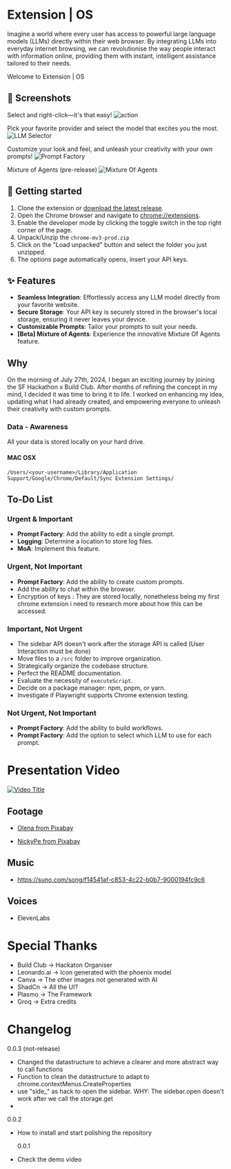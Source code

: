 # Extension | OS

Imagine a world where every user has access to powerful large language models (LLMs) directly within their web browser. By integrating LLMs into everyday internet browsing, we can revolutionise the way people interact with information online, providing them with instant, intelligent assistance tailored to their needs.

Welcome to Extension | OS

## 📸 Screenshots

Select and right-click—it's that easy!
![action](./assets/showcase/action.png)

Pick your favorite provider and select the model that excites you the most.
![LLM Selector](./assets/showcase/llmSelector.png)

Customize your look and feel, and unleash your creativity with your own prompts!
![Prompt Factory](./assets/showcase/promptFactory.png)

Mixture of Agents (pre-release)
![Mixture Of Agents](./assets/showcase/moa.png)

## 🚀 Getting started

1. Clone the extension or [download the latest release](https://github.com/albertocubeddu/extensionOS/releases/).
2. Open the Chrome browser and navigate to [chrome://extensions](chrome://extensions).
3. Enable the developer mode by clicking the toggle switch in the top right corner of the page.
4. Unpack/Unzip the `chrome-mv3-prod.zip`
5. Click on the "Load unpacked" button and select the folder you just unzipped.
6. The options page automatically opens, insert your API keys.

## ✨ Features

-  **Seamless Integration**: Effortlessly access any LLM model directly from your favorite website.
-  **Secure Storage**: Your API key is securely stored in the browser's local storage, ensuring it never leaves your device.
-  **Customizable Prompts**: Tailor your prompts to suit your needs.
-  **[Beta] Mixture of Agents**: Experience the innovative Mixture Of Agents feature.

## Why

On the morning of July 27th, 2024, I began an exciting journey by joining the SF Hackathon x Build Club. After months of refining the concept in my mind, I decided it was time to bring it to life. I worked on enhancing my idea, updating what I had already created, and empowering everyone to unleash their creativity with custom prompts.

### Data - Awareness

All your data is stored locally on your hard drive.

#### MAC OSX

`/Users/<your-username>/Library/Application Support/Google/Chrome/Default/Sync Extension Settings/`

## To-Do List

### Urgent & Important

-  **Prompt Factory**: Add the ability to edit a single prompt.
-  **Logging**: Determine a location to store log files.
-  **MoA**: Implement this feature.

### Urgent, Not Important

-  **Prompt Factory**: Add the ability to create custom prompts.
-  Add the ability to chat within the browser.
-  Encryption of keys : They are stored locally, nonetheless being my first chrome extension i need to research more about how this can be accessed.

### Important, Not Urgent

-  The sidebar API doesn't work after the storage API is called (User Interaction must be done)
-  Move files to a `/src` folder to improve organization.
-  Strategically organize the codebase structure.
-  Perfect the README documentation.
-  Evaluate the necessity of `executeScript`.
-  Decide on a package manager: npm, pnpm, or yarn.
-  Investigate if Playwright supports Chrome extension testing.

### Not Urgent, Not Important

-  **Prompt Factory**: Add the ability to build workflows.
-  **Prompt Factory**: Add the option to select which LLM to use for each prompt.

# Presentation Video

[![Video Title](https://img.youtube.com/vi/dM1BOxVoebg/0.jpg)](https://www.youtube.com/watch?v=dM1BOxVoebg)

## Footage

-  [Olena from Pixabay](https://pixabay.com/users/olenchic-16658974/?utm_source=link-attribution&utm_medium=referral&utm_campaign=video&utm_content=218486)

-  [NickyPe from Pixabay](https://pixabay.com/users/nickype-10327513/?utm_source=link-attribution&utm_medium=referral&utm_campaign=video&utm_content=161402)

## Music

-  https://suno.com/song/f14541af-c853-4c22-b0b7-9000194fc9c6

## Voices

-  ElevenLabs

# Special Thanks

-  Build Club -> Hackaton Organiser
-  Leonardo.ai -> Icon generated with the phoenix model
-  Canva -> The other images not generated with AI
-  ShadCn -> All the UI?
-  Plasmo -> The Framework
-  Groq -> Extra credits

# Changelog

0.0.3 (not-release)

-  Changed the datastructure to achieve a clearer and more abstract way to call functions
-  Function to clean the datastructure to adapt to chrome.contextMenus.CreateProperties
-  use "side_" as hack to open the sidebar. WHY: The sidebar.open doesn't work after we call the storage.get
- 

   0.0.2

-  How to install and start polishing the repository

   0.0.1

-  Check the demo video
